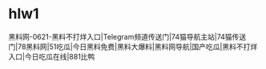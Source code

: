 # hlw1
黑料网-0621-黑料不打烊入口|Telegram频道传送门|74猫导航主站|74猫传送门|78黑料网|51吃瓜|今日黑料免费|黑料大爆料|黑料网导航|国产吃瓜|黑料不打烊入口|今日吃瓜在线|881比鸭
